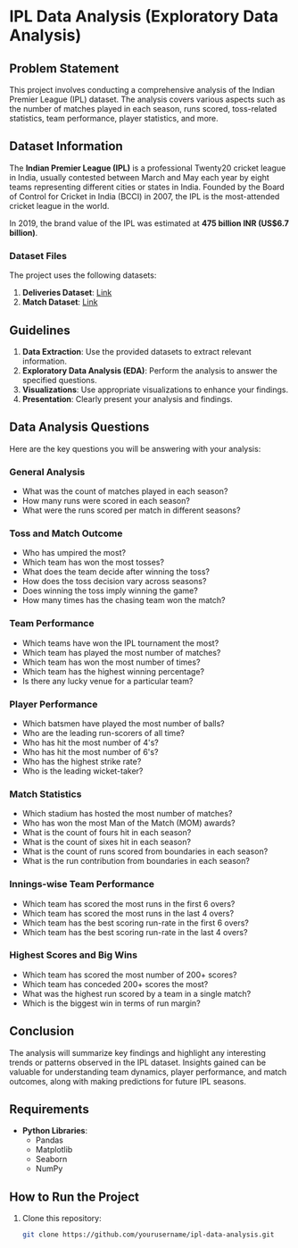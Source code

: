 # IPL Data Analysis (Exploratory Data Analysis)

## Problem Statement

This project involves conducting a comprehensive analysis of the Indian Premier League (IPL) dataset. The analysis covers various aspects such as the number of matches played in each season, runs scored, toss-related statistics, team performance, player statistics, and more.

## Dataset Information

The **Indian Premier League (IPL)** is a professional Twenty20 cricket league in India, usually contested between March and May each year by eight teams representing different cities or states in India. Founded by the Board of Control for Cricket in India (BCCI) in 2007, the IPL is the most-attended cricket league in the world. 

In 2019, the brand value of the IPL was estimated at **475 billion INR (US$6.7 billion)**.

### Dataset Files

The project uses the following datasets:
1. **Deliveries Dataset**: [Link](https://drive.google.com/file/d/1O6E5DBDSFYSK4D9kandO-ELgFV23GVyi/view?usp=sharing)
2. **Match Dataset**: [Link](https://drive.google.com/file/d/1tfdKTH39s8bhpRbY_Sz5FYO6IRPoFoeG/view?usp=sharing)

## Guidelines

1. **Data Extraction**: Use the provided datasets to extract relevant information.
2. **Exploratory Data Analysis (EDA)**: Perform the analysis to answer the specified questions.
3. **Visualizations**: Use appropriate visualizations to enhance your findings.
4. **Presentation**: Clearly present your analysis and findings.

## Data Analysis Questions

Here are the key questions you will be answering with your analysis:

### General Analysis
- What was the count of matches played in each season?
- How many runs were scored in each season?
- What were the runs scored per match in different seasons?

### Toss and Match Outcome
- Who has umpired the most?
- Which team has won the most tosses?
- What does the team decide after winning the toss?
- How does the toss decision vary across seasons?
- Does winning the toss imply winning the game?
- How many times has the chasing team won the match?

### Team Performance
- Which teams have won the IPL tournament the most?
- Which team has played the most number of matches?
- Which team has won the most number of times?
- Which team has the highest winning percentage?
- Is there any lucky venue for a particular team?

### Player Performance
- Which batsmen have played the most number of balls?
- Who are the leading run-scorers of all time?
- Who has hit the most number of 4's?
- Who has hit the most number of 6's?
- Who has the highest strike rate?
- Who is the leading wicket-taker?

### Match Statistics
- Which stadium has hosted the most number of matches?
- Who has won the most Man of the Match (MOM) awards?
- What is the count of fours hit in each season?
- What is the count of sixes hit in each season?
- What is the count of runs scored from boundaries in each season?
- What is the run contribution from boundaries in each season?

### Innings-wise Team Performance
- Which team has scored the most runs in the first 6 overs?
- Which team has scored the most runs in the last 4 overs?
- Which team has the best scoring run-rate in the first 6 overs?
- Which team has the best scoring run-rate in the last 4 overs?

### Highest Scores and Big Wins
- Which team has scored the most number of 200+ scores?
- Which team has conceded 200+ scores the most?
- What was the highest run scored by a team in a single match?
- Which is the biggest win in terms of run margin?

## Conclusion

The analysis will summarize key findings and highlight any interesting trends or patterns observed in the IPL dataset. Insights gained can be valuable for understanding team dynamics, player performance, and match outcomes, along with making predictions for future IPL seasons.

## Requirements

- **Python Libraries**:
  - Pandas
  - Matplotlib
  - Seaborn
  - NumPy

## How to Run the Project

1. Clone this repository:
   ```bash
   git clone https://github.com/yourusername/ipl-data-analysis.git
